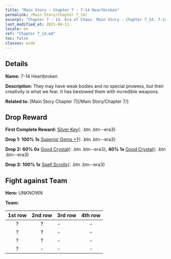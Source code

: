 ```yaml
---
title: "Main Story - Chapter 7 - 7-14 Heartbroken"
permalink: /Main Story/Chapter 7_14/
excerpt: "Chapter 7 - 14. Era of Chaos  Main Story - Chapter 7_14. 7-14 Heartbroken"
last_modified_at: 2021-04-11
locale: en
ref: "Chapter 7_14.md"
toc: false
classes: wide
---
```


## Details

 **Name:** 7-14 Heartbroken

 **Description:** They may have weak bodies and no special prowess, but their creativity is what we fear. It has bestowed them with incredible weapons.

 **Related to:** [Main Story Chapter 7](/Main Story/Chapter 7/)

## Drop Reward

 **First Complete Reward:** [Silver Key](/Items/con_693/){: .btn .btn--era3}

 **Drop 1:** **100% 1x** [Superior Gems +1](/Items/mat_23/){: .btn .btn--era3}

 **Drop 2:** **60% 0x** [Good Crystal](/Items/mat_17/){: .btn .btn--era3}, **40% 1x** [Good Crystal](/Items/mat_17/){: .btn .btn--era3}

 **Drop 3:** **100% 1x** [Spell Scrolls](/Items/con_694/){: .btn .btn--era3}


## Fight against Team
 **Hero:** UNKNOWN

 **Team:**


  | 1st row | 2nd row | 3rd row | 4th row |
  |:----:|:----:|:----|:----:|
  | ? | ? | - | - |
  | ? | ? | - | - |
  | ? | ? | - | - |
  | ? | - | - | - |


